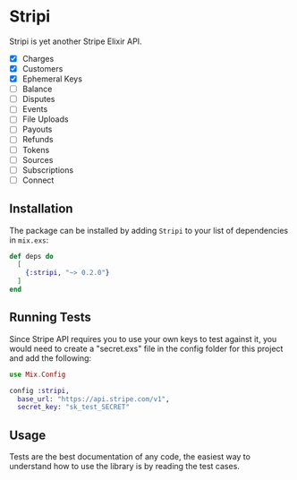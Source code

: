 # Stripi

Stripi is yet another Stripe Elixir API.

- [x] Charges
- [x] Customers
- [x] Ephemeral Keys
- [ ] Balance
- [ ] Disputes
- [ ] Events
- [ ] File Uploads
- [ ] Payouts
- [ ] Refunds
- [ ] Tokens
- [ ] Sources
- [ ] Subscriptions
- [ ] Connect

## Installation

The package can be installed by adding `Stripi` to your list of dependencies in `mix.exs`:

```elixir
def deps do
  [
    {:stripi, "~> 0.2.0"}
  ]
end
```

## Running Tests

Since Stripe API requires you to use your own keys to test against it, you would need to create a "secret.exs" file in
the config folder for this project and add the following:

```elixir
use Mix.Config

config :stripi,
  base_url: "https://api.stripe.com/v1",
  secret_key: "sk_test_SECRET"
```

## Usage

Tests are the best documentation of any code, the easiest way to understand how to use the library is by reading the
test cases.
